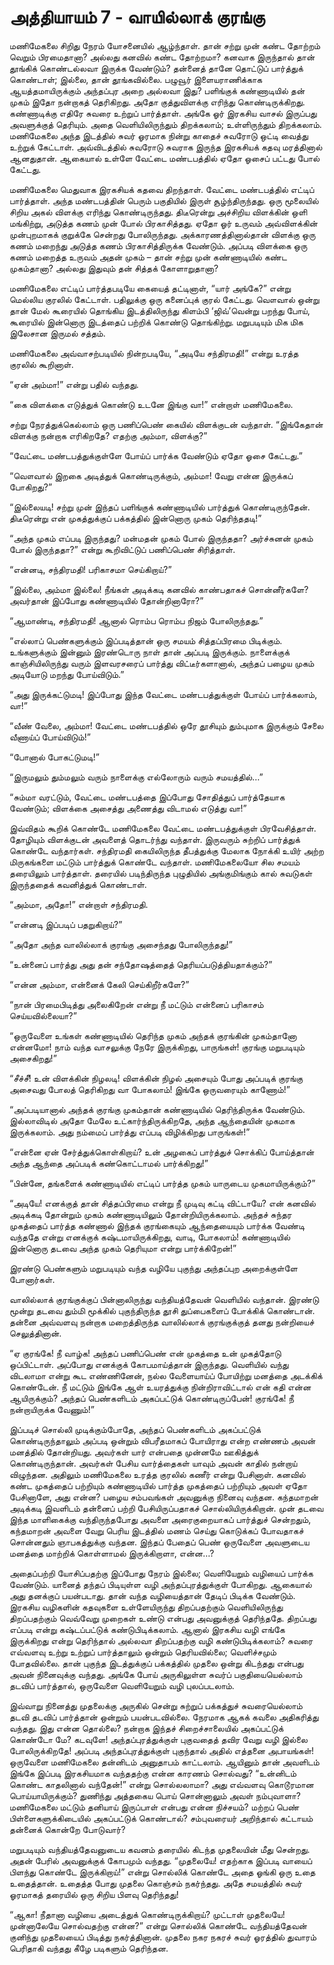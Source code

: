 # அத்தியாயம் 7 - வாயில்லாக் குரங்கு

மணிமேகலை சிறிது நேரம் யோசனையில் ஆழ்ந்தாள். தான் சற்று முன் கண்ட தோற்றம் வெறும் பிரமைதானா? அல்லது கனவில் கண்ட தோற்றமா? கனவாக இருந்தால் தான் தூங்கிக் கொண்டல்லவா இருக்க வேண்டும்? தன்னைத் தானே தொட்டுப் பார்த்துக் கொண்டாள்; இல்லை, தான் தூங்கவில்லை. பழுவூர் இளையராணிக்காக ஆயத்தமாயிருக்கும் அந்தப்புர அறை அல்லவா இது? பளிங்குக் கண்ணாடியில் தன் முகம் இதோ நன்றாகத் தெரிகிறது. அதோ குத்துவிளக்கு எரிந்து கொண்டிருக்கிறது. கண்ணாடிக்கு எதிரே சுவரை உற்றுப் பார்த்தாள். அங்கே ஓர் இரகசிய வாசல் இருப்பது அவளுக்குத் தெரியும். அதை வெளியிலிருந்தும் திறக்கலாம்; உள்ளிருந்தும் திறக்கலாம். மணிமேகலை அந்த இடத்தில் சுவர் ஓரமாக நின்று காதைச் சுவரோடு ஒட்டி வைத்து உற்றுக் கேட்டாள். அவ்விடத்தில் சுவரோடு சுவராக இருந்த இரகசியக் கதவு மரத்தினால் ஆனதுதான். ஆகையால் உள்ளே வேட்டை மண்டபத்தில் ஏதோ ஓசைப் பட்டது போல் கேட்டது.

மணிமேகலை மெதுவாக இரகசியக் கதவை திறந்தாள். வேட்டை மண்டபத்தில் எட்டிப் பார்த்தாள். அந்த மண்டபத்தின் பெரும் பகுதியில் இருள் சூழ்ந்திருந்தது. ஒரு மூலையில் சிறிய அகல் விளக்கு எரிந்து கொண்டிருந்தது. திடீரென்று அச்சிறிய விளக்கின் ஒளி மங்கிற்று, அடுத்த கணம் முன் போல் பிரகாசித்தது. ஏதோ ஓர் உருவம் அவ்விளக்கின் முன்புறமாகக் குறுக்கே சென்றது போலிருந்தது. அக்காரணத்தினால்தான் விளக்கு ஒரு கணம் மறைந்து அடுத்த கணம் பிரகாசித்திருக்க வேண்டும். அப்படி விளக்கை ஒரு கணம் மறைத்த உருவம் அதன் முகம் &#8211; தான் சற்று முன் கண்ணாடியில் கண்ட முகம்தானா? அல்லது இதுவும் தன் சித்தக் கோளாறுதானா?

மணிமேகலை எட்டிப் பார்த்தபடியே கையைத் தட்டினாள், &#8220;யார் அங்கே?&#8221; என்று மெல்லிய குரலில் கேட்டாள். பதிலுக்கு ஒரு கனைப்புக் குரல் கேட்டது. வௌவால் ஒன்று தான் மேல் கூரையில் தொங்கிய இடத்திலிருந்து கிளம்பி &#8216;ஜிவ்&#8217;வென்று பறந்து போய், கூரையில் இன்னொரு இடத்தைப் பற்றிக் கொண்டு தொங்கிற்று. மறுபடியும் மிக மிக இலேசான இருமல் சத்தம்.

மணிமேகலை அவ்வாசற்படியில் நின்றபடியே, &#8220;அடியே சந்திரமதி!&#8221; என்று உரத்த குரலில் கூறினாள்.

&#8220;ஏன் அம்மா!&#8221; என்று பதில் வந்தது.

&#8220;கை விளக்கை எடுத்துக் கொண்டு உடனே இங்கு வா!&#8221; என்றாள் மணிமேகலை.

சற்று நேரத்துக்கெல்லாம் ஒரு பணிப்பெண் கையில் விளக்குடன் வந்தாள். &#8220;இங்கேதான் விளக்கு நன்றாக எரிகிறதே? எதற்கு அம்மா, விளக்கு?&#8221;

&#8220;வேட்டை மண்டபத்துக்குள்ளே போய்ப் பார்க்க வேண்டும் ஏதோ ஓசை கேட்டது.&#8221;

&#8220;வௌவால் இறகை அடித்துக் கொண்டிருக்கும், அம்மா! வேறு என்ன இருக்கப் போகிறது?&#8221;

&#8220;இல்லையடி! சற்று முன் இந்தப் பளிங்குக் கண்ணாடியில் பார்த்துக் கொண்டிருந்தேன். திடீரென்று என் முகத்துக்குப் பக்கத்தில் இன்னொரு முகம் தெரிந்ததடி!&#8221;

&#8220;அந்த முகம் எப்படி இருந்தது? மன்மதன் முகம் போல் இருந்ததா? அர்ச்சுனன் முகம் போல் இருந்ததா?&#8221; என்று கூறிவிட்டுப் பணிப்பெண் சிரித்தாள்.

&#8220;என்னடி, சந்திரமதி! பரிகாசமா செய்கிறாய்?&#8221;

&#8220;இல்லை, அம்மா இல்லை! நீங்கள் அடிக்கடி கனவில் காண்பதாகச் சொன்னீர்களே? அவர்தான் இப்போது கண்ணாடியில் தோன்றினாரோ?&#8221;

&#8220;ஆமாண்டி, சந்திரமதி! ஆனால் ரொம்ப ரொம்ப நிஜம் போலிருந்தது.&#8221;

&#8220;எல்லாப் பெண்களுக்கும் இப்படித்தான் ஒரு சமயம் சித்தப்பிரமை பிடிக்கும். உங்களுக்கும் இன்னும் இரண்டொரு நாள் தான் அப்படி இருக்கும். நாளைக்குக் காஞ்சியிலிருந்து வரும் இளவரசரைப் பார்த்து விட்டீர்களானால், அந்தப் பழைய முகம் அடியோடு மறந்து போய்விடும்.&#8221;

&#8220;அது இருக்கட்டுமடி! இப்போது இந்த வேட்டை மண்டபத்துக்குள் போய்ப் பார்க்கலாம், வா!&#8221;

&#8220;வீண் வேலை, அம்மா! வேட்டை மண்டபத்தில் ஒரே தூசியும் தும்புமாக இருக்கும் சேலை வீணாய்ப் போய்விடும்!&#8221;

&#8220;போனால் போகட்டுமடி!&#8221;

&#8220;இருமலும் தும்மலும் வரும் நாளைக்கு எல்லோரும் வரும் சமயத்தில்&#8230;&#8221;

&#8220;சும்மா வரட்டும், வேட்டை மண்டபத்தை இப்போது சோதித்துப் பார்த்தேயாக வேண்டும்; விளக்கை அசைத்து அணைத்து விடாமல் எடுத்து வா!&#8221;

இவ்விதம் கூறிக் கொண்டே மணிமேகலை வேட்டை மண்டபத்துக்குள் பிரவேசித்தாள். தோழியும் விளக்குடன் அவளைத் தொடர்ந்து வந்தாள். இருவரும் சுற்றிப் பார்த்துக் கொண்டே வந்தார்கள். சந்திரமதி கையிலிருந்த தீபத்துக்கு மேலாக நோக்கி உயிர் அற்ற மிருகங்களை மட்டும் பார்த்துக் கொண்டே வந்தாள். மணிமேகலையோ சில சமயம் தரையிலும் பார்த்தாள். தரையில் படிந்திருந்த புழுதியில் அங்குமிங்கும் கால் சுவடுகள் இருந்ததைக் கவனித்துக் கொண்டாள்.

&#8220;அம்மா, அதோ!&#8221; என்றாள் சந்திரமதி.

&#8220;என்னடி இப்படிப் பதறுகிறாய்?&#8221;

&#8220;அதோ அந்த வாலில்லாக் குரங்கு அசைந்தது போலிருந்தது!&#8221;

&#8220;உன்னைப் பார்த்து அது தன் சந்தோஷத்தைத் தெரியப்படுத்தியதாக்கும்?&#8221;

&#8220;என்ன அம்மா, என்னைக் கேலி செய்கிறீர்களே?&#8221;

&#8220;நான் பிரமைபிடித்து அலைகிறேன் என்று நீ மட்டும் என்னைப் பரிகாசம் செய்யவில்லையா?&#8221;

&#8220;ஒருவேளை உங்கள் கண்ணாடியில் தெரிந்த முகம் அந்தக் குரங்கின் முகம்தானோ என்னமோ! நாம் வந்த வாசலுக்கு நேரே இருக்கிறது, பாருங்கள்! குரங்கு மறுபடியும் அசைகிறது!&#8221;

&#8220;சீச்சீ! உன் விளக்கின் நிழலடி! விளக்கின் நிழல் அசையும் போது அப்படிக் குரங்கு அசைவது போலத் தெரிகிறது வா போகலாம்! இங்கே ஒருவரையும் காணோம்!&#8221;

&#8220;அப்படியானால் அந்தக் குரங்கு முகம்தான் கண்ணாடியில் தெரிந்திருக்க வேண்டும். இல்லாவிடில் அதோ மேலே உட்கார்ந்திருக்கிறதே, அந்த ஆந்தையின் முகமாக இருக்கலாம். அது நம்மைப் பார்த்து எப்படி விழிக்கிறது பாருங்கள்!&#8221;

&#8220;என்னை ஏன் சேர்த்துக்கொள்கிறாய்? உன் அழகைப் பார்த்துச் சொக்கிப் போய்த்தான் அந்த ஆந்தை அப்படிக் கண்கொட்டாமல் பார்க்கிறது!&#8221;

&#8220;பின்னே, தங்களைக் கண்ணாடியில் எட்டிப் பார்த்த முகம் யாருடைய முகமாயிருக்கும்?&#8221;

&#8220;அடியே! எனக்குத் தான் சித்தப்பிரமை என்று நீ முடிவு கட்டி விட்டாயே? என் கனவில் அடிக்கடி தோன்றும் முகம் கண்ணாடியிலும் தோன்றியிருக்கலாம். அந்தச் சுந்தர முகத்தைப் பார்த்த கண்ணால் இந்தக் குரங்கையும் ஆந்தையையும் பார்க்க வேண்டி வந்ததே என்று எனக்குக் கஷ்டமாயிருக்கிறது, வாடி, போகலாம்! கண்ணாடியில் இன்னொரு தடவை அந்த முகம் தெரியுமா என்று பார்க்கிறேன்!&#8221;

இரண்டு பெண்களும் மறுபடியும் வந்த வழியே புகுந்து அந்தப்புற அறைக்குள்ளே போனார்கள்.

வாலில்லாக் குரங்குக்குப் பின்னாலிருந்து வந்தியத்தேவன் வெளியில் வந்தான். இரண்டு மூன்று தடவை தும்மி மூக்கில் புகுந்திருந்த தூசி துப்பைகளைப் போக்கிக் கொண்டான். தன்னை அவ்வளவு நன்றாக மறைத்திருந்த வாலில்லாக் குரங்குக்குத் தனது நன்றியைச் செலுத்தினான்.

&#8220;ஏ குரங்கே! நீ வாழ்க! அந்தப் பணிப்பெண் என் முகத்தை உன் முகத்தோடு ஒப்பிட்டாள். அப்போது எனக்குக் கோபமாய்த்தான் இருந்தது. வெளியில் வந்து விடலாமா என்று கூட எண்ணினேன், நல்ல வேளையாய்ப் போயிற்று மனத்தை அடக்கிக் கொண்டேன். நீ மட்டும் இங்கே ஆள் உயரத்துக்கு நின்றிராவிட்டால் என் கதி என்ன ஆயிருக்கும்? அந்தப் பெண்களிடம் அகப்பட்டுக் கொண்டிருப்பேன்! குரங்கே! நீ நன்றாயிருக்க வேணும்!&#8221;

இப்படிச் சொல்லி முடிக்கும்போதே, அந்தப் பெண்களிடம் அகப்பட்டுக் கொண்டிருந்தாலும் அப்படி ஒன்றும் விபரீதமாகப் போயிராது என்ற எண்ணம் அவன் மனத்தில் தோன்றியது. அவர்கள் யார் என்பதை முன்னமே ஊகித்துக் கொண்டிருந்தான். அவர்கள் பேசிய வார்த்தைகள் யாவும் அவன் காதில் நன்றாய் விழுந்தன. அதிலும் மணிமேகலை உரத்த குரலில் கணீர் என்று பேசினாள். கனவில் கண்ட முகத்தைப் பற்றியும் கண்ணாடியில் பார்த்த முகத்தைப் பற்றியும் அவள் ஏதோ பேசினாளே, அது என்ன? பழைய சம்பவங்கள் அவனுக்கு நினைவு வந்தன. கந்தமாறன் அடிக்கடி இவளிடம் தன்னைப் பற்றி பேசியிருப்பதாகச் சொல்லியிருக்கிறான். முன் தடவை இந்த மாளிகைக்கு வந்திருந்தபோது அவளை அரைகுறையாகப் பார்த்துச் சென்றதும், கந்தமாறன் அவளை வேறு பெரிய இடத்தில் மணம் செய்து கொடுக்கப் போவதாகச் சொன்னதும் ஞாபகத்துக்கு வந்தன. இந்தப் பேதைப் பெண் ஒருவேளை அவளுடைய மனத்தை மாற்றிக் கொள்ளாமல் இருக்கிறாளா, என்ன&#8230;?

அதைப்பற்றி யோசிப்பதற்கு இப்போது நேரம் இல்லை; வெளியேறும் வழியைப் பார்க்க வேண்டும். யானைத் தந்தப் பிடியுள்ள வழி அந்தப்புரத்துக்குள் போகிறது. ஆகையால் அது தனக்குப் பயன்படாது. தான் வந்த வழியைத்தான் தேடிப் பிடிக்க வேண்டும். இரகசிய வழிகளின் கதவுகளை உள்ளேயிருந்து திறப்பதற்கும் வெளியிலிருந்து திறப்பதற்கும் வெவ்வேறு முறைகள் உண்டு என்பது அவனுக்குத் தெரிந்ததே. திறப்பது எப்படி என்று கஷ்டப்பட்டுக் கண்டுபிடிக்கலாம். ஆனால் இரகசிய வழி எங்கே இருக்கிறது என்று தெரிந்தால் அல்லவா திறப்பதற்கு வழி கண்டுபிடிக்கலாம்? சுவரை எவ்வளவு உற்று உற்றுப் பார்த்தாலும் ஒன்றும் தெரியவில்லை; வெளிச்சமும் போதவில்லை. தான் புகுந்த இடத்துக்குப் பக்கத்தில் முதலை ஒன்று கிடந்தது என்பது அவன் நினைவுக்கு வந்தது. அங்கே போய் அருகிலுள்ள சுவர்ப் பகுதியையெல்லாம் தடவிப் பார்த்தால், ஒருவேளை வெளியேறும் வழி புலப்படலாம்.

இவ்வாறு நினைத்து முதலைக்கு அருகில் சென்று சுற்றுப் பக்கத்துச் சுவரையெல்லாம் தடவி தடவிப் பார்த்தான் ஒன்றும் பயன்படவில்லை. நேரமாக ஆகக் கவலை அதிகரித்து வந்தது. இது என்ன தொல்லை? நன்றாக இந்தச் சிறைச்சாலையில் அகப்பட்டுக் கொண்டோ மே? கடவுளே! அந்தப்புரத்துக்குள் புகுவதைத் தவிர வேறு வழி இல்லை போலிருக்கிறதே! அப்படி அந்தப்புரத்துக்குள் புகுந்தால் அதில் எத்தனை அபாயங்கள்! ஒருவேளை மணிமேகலை தன்னிடம் அனுதாபம் காட்டலாம். ஆயினும் தான் அவளிடம் இங்கே இப்படி இரகசியமாக வந்ததற்கு என்ன காரணம் சொல்வது? &#8220;உன்னிடம் கொண்ட காதலினால் வந்தேன்!&#8221; என்று சொல்லலாமா? அது எவ்வளவு கொடூரமான பொய்யாயிருக்கும்? துணிந்து அத்தகைய பொய் சொன்னாலும் அவள் நம்புவாளா? மணிமேகலை மட்டும் தனியாய் இருப்பாள் என்பது என்ன நிச்சயம்? மற்றப் பெண் பிள்ளைகளுக்கிடையில் அகப்பட்டுக் கொண்டால்? சம்புவரையர் அறிந்தால் கட்டாயம் தன்னைக் கொன்றே போடுவார்?

மறுபடியும் வந்தியத்தேவனுடைய கவனம் தரையில் கிடந்த முதலையின் மீது சென்றது. அதன் பேரில் அவனுக்குக் கோபமும் வந்தது. &#8220;முதலையே! எதற்காக இப்படி வாயைப் பிளந்து கொண்டே இருக்கிறாய்!&#8221; என்று சொல்லிக் கொண்டே அதை ஓங்கி ஒரு உதை உதைத்தான். உதைத்த போது முதலை கொஞ்சம் நகர்ந்தது. அதே சமயத்தில் சுவர் ஓரமாகத் தரையில் ஒரு சிறிய பிளவு தெரிந்தது!

&#8220;ஆகா! நீதானா வழியை அடைத்துக் கொண்டிருக்கிறாய்? முட்டாள் முதலையே! முன்னாலேயே சொல்வதற்கு என்ன?&#8221; என்று சொல்லிக் கொண்டே வந்தியத்தேவன் குனிந்து முதலையைப் பிடித்து நகர்த்தினான். முதலை நகர நகரச் சுவர் ஓரத்தில் துவாரம் பெரிதாகி வந்தது கீழே படிகளும் தெரிந்தன.